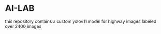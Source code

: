 # AI-LAB
this repository contains a custom yolov11 model for highway images labeled over 2400 images 
